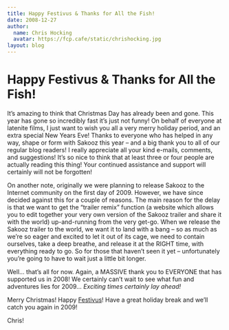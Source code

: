 ```yaml
---
title: Happy Festivus & Thanks for All the Fish!
date: 2008-12-27
author:
  name: Chris Hocking
  avatar: https://fcp.cafe/static/chrishocking.jpg
layout: blog
---
```

# Happy Festivus & Thanks for All the Fish!

It’s amazing to think that Christmas Day has already been and gone. This year has gone so incredibly fast it’s just not funny! On behalf of everyone at latenite films, I just want to wish you all a very merry holiday period, and an extra special New Years Eve! Thanks to everyone who has helped in any way, shape or form with Sakooz this year – and a big thank you to all of our regular blog readers! I really appreciate all your kind e-mails, comments, and suggestions! It’s so nice to think that at least three or four people are actually reading this thing! Your continued assistance and support will certainly will not be forgotten!

On another note, originally we were planning to release Sakooz to the Internet community on the first day of 2009. However, we have since decided against this for a couple of reasons. The main reason for the delay is that we want to get the “trailer remix” function (a website which allows you to edit together your very own version of the Sakooz trailer and share it with the world) up-and-running from the very get-go. When we release the Sakooz trailer to the world, we want it to land with a bang – so as much as we’re so eager and excited to let it out of its cage, we need to contain ourselves, take a deep breathe, and release it at the RIGHT time, with everything ready to go. So for those that haven’t seen it yet – unfortunately you’re going to have to wait just a little bit longer.

Well… that’s all for now. Again, a MASSIVE thank you to EVERYONE that has supported us in 2008! We certainly can’t wait to see what fun and adventures lies for 2009… *Exciting times certainly lay ahead!*

Merry Christmas! Happy [Festivus](http://en.wikipedia.org/wiki/Festivus "Festivus")! Have a great holiday break and we’ll catch you again in 2009!

Chris!